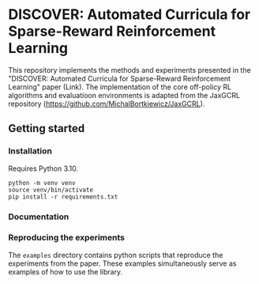 # DISCOVER: Automated Curricula for Sparse-Reward Reinforcement Learning

This repository implements the methods and experiments presented in the "DISCOVER: Automated Curricula for Sparse-Reward Reinforcement Learning" paper (Link).
The implementation of the core off-policy RL algorithms and evaluatioon environments is adapted from the JaxGCRL repository (https://github.com/MichalBortkiewicz/JaxGCRL).

## Getting started

### Installation

Requires Python 3.10.

```
python -m venv venv
source venv/bin/activate
pip install -r requirements.txt
```

### Documentation



### Reproducing the experiments

The `examples` directory contains python scripts that reproduce the experiments from the paper.
These examples simultaneously serve as examples of how to use the library.